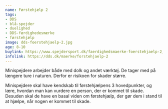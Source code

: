 ```yaml
---
name: Førstehjælp 2
tags:
- DDS
- blå-spejder
- duelighed
- DDS-færdighedesmærke
- førstehjælp
image: dds-foerstehjaelp-2.jpg
age: 8-10
buylink: https://www.spejdersport.dk/faerdighedsmaerke-foerstehjaelp-2_1.aspx
infolink: https://dds.dk/maerke/forstehjaelp-2
---
```

Minispejdere arbejder både med dolk og andet værktøj. De tager med på længere ture i naturen. Derfor er risikoen for skader større. 

Minispejdere skal have kendskab til førstehjælpens 3 hovedpunkter, og lære, hvordan man kan vurdere en person, der er kommet til skade. Desuden skal de have en basal viden om førstehjælp, der gør dem i stand til at hjælpe, når nogen er kommet til skade.